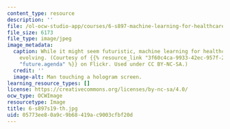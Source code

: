 ```yaml
---
content_type: resource
description: ''
file: /ol-ocw-studio-app/courses/6-s897-machine-learning-for-healthcare-spring-2019/05773ee80a9c9b68419ac9003cfbf20d_6-s897s19-th.jpg
file_size: 6173
file_type: image/jpeg
image_metadata:
  caption: While it might seem futuristic, machine learning for healthcare is rapidly
    evolving. (Courtesy of {{% resource_link "3f60c4ca-9933-42ec-957f-2d4fdb23afb0"
    "future.agenda" %}} on Flickr. Used under CC BY-NC-SA.)
  credit: ''
  image-alt: Man touching a hologram screen.
learning_resource_types: []
license: https://creativecommons.org/licenses/by-nc-sa/4.0/
ocw_type: OCWImage
resourcetype: Image
title: 6-s897s19-th.jpg
uid: 05773ee8-0a9c-9b68-419a-c9003cfbf20d
---
```

